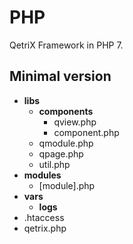 # PHP

QetriX Framework in PHP 7.

Minimal version
---------------

* **libs**
  * **components**
    * qview.php
    * component.php
  * qmodule.php
  * qpage.php
  * util.php
* **modules**
  * [module].php
* **vars**
  * **logs**
* .htaccess
* qetrix.php
